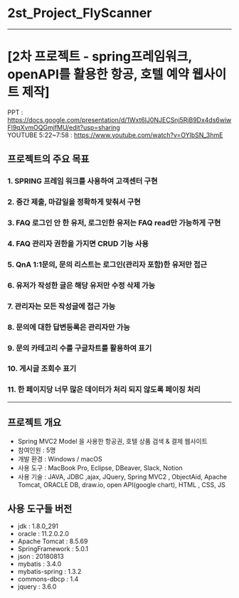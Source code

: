 # 2st_Project_FlyScanner
---
# [2차 프로젝트 - spring프레임워크, openAPI를 활용한 항공, 호텔 예약 웹사이트 제작]
PPT : https://docs.google.com/presentation/d/1Wxt6lJ0NJECSnj5RjB9Dx4ds6wiwFl9qXvmOQGmjfMU/edit?usp=sharing  
YOUTUBE 5:22~7:58 : https://www.youtube.com/watch?v=OYlbSN_3hmE 

## <strong>프로젝트의 주요 목표</strong>
### 1.     SPRING 프레임 워크를 사용하여 고객센터 구현
### 2.    중간 제출, 마감일을 정확하게 맞춰서 구현
### 3.    FAQ 로그인 안 한 유저, 로그인한 유저는 FAQ read만 가능하게 구현 
### 4.    FAQ 관리자 권한을 가지면 CRUD 기능 사용
### 5.    QnA 1:1문의, 문의 리스트는 로그인(관리자 포함)한 유저만 접근
### 6.    유저가 작성한 글은 해당 유저만 수정 삭제 가능
### 7.    관리자는 모든 작성글에 접근 가능
### 8.    문의에 대한 답변등록은 관리자만 가능
### 9.    문의 카테고리 수를 구글차트를 활용하여 표기
### 10.   게시글 조회수 표기
### 11.   한 페이지당 너무 많은 데이터가 처리 되지 않도록 페이징 처리

---

## 프로젝트 개요
  + Spring MVC2 Model 을 사용한 항공권, 호텔 상품 검색 & 결제 웹사이트
  + 참여인원 : 5명  
  + 개발 환경 : Windows / macOS  
  + 사용 도구 : MacBook Pro, Eclipse, DBeaver, Slack, Notion
  + 사용 기술 : JAVA, JDBC  ,ajax, JQuery, Spring MVC2 , ObjectAid, Apache Tomcat, 
              ORACLE DB, draw.io, open API(google chart), HTML , CSS, JS


## 사용 도구들 버전 
+ jdk : 1.8.0_291
+ oracle : 11.2.0.2.0 
+ Apache Tomcat : 8.5.69 
+ SpringFramework : 5.0.1
+ json : 20180813
+ mybatis : 3.4.0
+ mybatis-spring : 1.3.2
+ commons-dbcp : 1.4
+ jquery : 3.6.0

